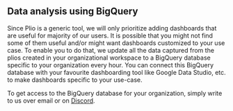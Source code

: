 ## Data analysis using BigQuery

Since Plio is a generic tool, we will only prioritize adding dashboards that are useful for majority of our users. It is possible that you might not find some of them useful and/or might want dashboards customized to your use case. To enable you to do that, we update all the data captured from the plios created in your organizational workspace to a BigQuery database specific to your organization every hour. You can connect this BigQuery database with your favourite dashboarding tool like Google Data Studio, etc. to make dashboards specific to your use-case. 

To get access to the BigQuery database for your organization, simply write to us over email or on [Discord](../community/README.md).